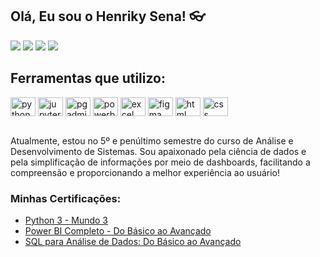 ## Olá, Eu sou o Henriky Sena! 👓

  <a href="https://www.linkedin.com/in/henriky-sena-643010234/" target="_blank"><img src="https://img.shields.io/badge/-LinkedIn-%230077B5?style=for-the-badge&logo=linkedin&logoColor=white" target="_blank"></a>
  <a href = "mailto:henriky.sena55@gmail.com"><img src="https://img.shields.io/badge/-Gmail-%23333?style=for-the-badge&logo=gmail&logoColor=white" target="_blank"></a>
  <a href = "https://henrikysena.github.io/"><img src="https://img.shields.io/badge/-Portfólio-%236e3822?style=for-the-badge&logo=github&logoColor=white" target="_blank"></a>
  <a href = "https://www.instagram.com/henriky_sena/"><img src="https://img.shields.io/badge/-Instagram-%23e4405f?style=for-the-badge&logo=instagram&logoColor=white" target="_blank"></a>


## Ferramentas que utilizo:

<div style="display: inline_block">
  <img align="center" alt="python" height="30" width="40" src="https://cdn.jsdelivr.net/gh/devicons/devicon@latest/icons/python/python-original.svg" />
  <img align="center" alt="jupyter" height="30" width="40" src="https://cdn.jsdelivr.net/gh/devicons/devicon@latest/icons/jupyter/jupyter-original.svg" />
  <img align="center" alt="pgadmin" height="30" width="40" src="https://cdn.jsdelivr.net/gh/devicons/devicon@latest/icons/postgresql/postgresql-original.svg" />
  <img align="center" alt="powerbi" height="30" width="40" src="https://img.icons8.com/?size=100&id=3sGOUDo9nJ4k&format=png&color=000000" />
  <img align="center" alt="excel" height="30" width="40" src="https://img.icons8.com/?size=100&id=13654&format=png&color=000000"/>
  <img align="center" alt="figma" height="30" width="40" src="https://cdn.jsdelivr.net/gh/devicons/devicon@latest/icons/figma/figma-original.svg" />
  <img align="center" alt="html" height="30" width="40" src="https://cdn.jsdelivr.net/gh/devicons/devicon@latest/icons/html5/html5-original.svg"/>
  <img align="center" alt="css" height="30" width="40" src="https://cdn.jsdelivr.net/gh/devicons/devicon@latest/icons/css3/css3-original.svg"/>
</div>

<br>

Atualmente, estou no 5º e penúltimo semestre do curso de Análise e Desenvolvimento de Sistemas. Sou apaixonado pela ciência de dados e pela simplificação de informações por meio de dashboards, facilitando a compreensão e proporcionando a melhor experiência ao usuário!
<br>

### Minhas Certificações:
- [Python 3 - Mundo 3](https://github.com/henrikySena/certificacoes/blob/main/Python03-Mundo03.pdf)<br/>
- [Power BI Completo - Do Básico ao Avançado](https://www.udemy.com/certificate/UC-44b8d7aa-ec74-4530-97f9-649730ef5c87/)<br/>
- [SQL para Análise de Dados: Do Básico ao Avançado](https://www.udemy.com/certificate/UC-a09fff93-1962-49c2-88bb-a4956fd57b07/)<br/>


